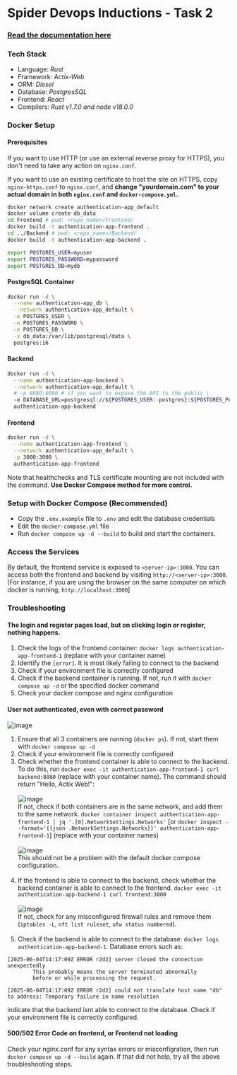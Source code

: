 # Spider Devops Inductions - Task 2

### [Read the documentation here](Documentation.md)

### Tech Stack

- Language: *Rust*
- Framework: *Actix-Web*
- ORM: *Diesel*
- Database: *PostgresSQL*
- Frontend: *React*
- Compilers: *Rust v1.7.0 and node v18.0.0*

### Docker Setup

#### Prerequisites

If you want to use HTTP (or use an external reverse proxy for HTTPS), you don't need to take any action on `nginx.conf`. 

If you want to use an existing certificate to host the site on HTTPS, copy `nginx-https.conf` to `nginx.conf`, and **change "yourdomain.com" to your actual domain in both `nginx.conf` and `docker-compose.yml`.**

```bash
docker network create authentication-app_default
docker volume create db_data
cd Frontend # pwd: <repo_name>/Frontend/
docker build -t authentication-app-frontend .
cd ../Backend # pwd: <repo_name>/Backend/
docker build -t authentication-app-backend .

export POSTGRES_USER=myuser
export POSTGRES_PASSWORD=mypassword
export POSTGRES_DB=mydb
```

#### PostgreSQL Container

```bash
docker run -d \
  --name authentication-app_db \
  --network authentication-app_default \
  -e POSTGRES_USER \
  -e POSTGRES_PASSWORD \
  -e POSTGRES_DB \
  -v db_data:/var/lib/postgresql/data \
  postgres:16
```

#### Backend

```bash
docker run -d \
  --name authentication-app-backend \
  --network authentication-app_default \
  # -p 8080:8080 # if you want to expose the API to the public \ 
  -e DATABASE_URL=postgresql://${POSTGRES_USER:-postgres}:${POSTGRES_PASSWORD}@authentication-app_db:5432/${POSTGRES_DB:-rust_server} \
  authentication-app-backend
```

#### Frontend

```bash
docker run -d \
  --name authentication-app-frontend \
  --network authentication-app_default \
  -p 3000:3000 \
  authentication-app-frontend
```

Note that healthchecks and TLS certificate mounting are not included with the command. **Use Docker Compose method for more control.**

### Setup with Docker Compose (Recommended)

- Copy the `.env.example` file to `.env` and edit the database credentials
- Edit the `docker-compose.yml` file
- Run `docker compose up -d --build` to build and start the containers.

### Access the Services

By default, the frontend service is exposed to `<server-ip>:3000`. You can access both the frontend and backend by visiting `http://<server-ip>:3000`. \[For instance, if you are using the browser on the same computer on which docker is running, `http://localhost:3000`\]

### Troubleshooting

#### The login and register pages load, but on clicking login or register, nothing happens.

1. Check the logs of the frontend container: `docker logs authentication-app-frontend-1` (replace with your container name)
2. Identify the `[error]`. It is most likely failing to connect to the backend
3. Check if your environment file is correctly configured
4. Check if the backend container is running. If not, run it with `docker compose up -d` or the specified docker command
5. Check your docker compose and nginx configuration

#### User not authenticated, even with correct password

![image](https://github.com/user-attachments/assets/d9296867-3b32-405b-a756-d10bc3b0958f)

1. Ensure that all 3 containers are running (`docker ps`). If not, start them with `docker compose up -d`
2. Check if your environment file is correctly configured
3. Check whether the frontend container is able to connect to the backend. To do this, run `docker exec -it authentication-app-frontend-1 curl backend:8080` (replace with your container name). The command should return "Hello, Actix Web!": <br><br> ![image](https://github.com/user-attachments/assets/b3c093c7-d204-419a-9081-7c6982893fd8) <br> If not, check if both containers are in the same network, and add them to the same network. `docker container inspect authentication-app-frontend-1 | jq '.[0].NetworkSettings.Networks'` [or `docker inspect --format='{{json .NetworkSettings.Networks}}' authentication-app-frontend-1`] (replace with your container names) <br><br> ![image](https://github.com/user-attachments/assets/c225dabc-d8da-41f3-bedd-285c8e57cbb1) <br> This should not be a problem with the default docker compose configuration.<br><br>
4. If the frontend is able to connect to the backend, check whether the backend container is able to connect to the frontend. `docker exec -it authentication-app-backend-1 curl frontend:3000` <br><br> ![image](https://github.com/user-attachments/assets/c71c2b8b-8bb4-485d-8f0e-9ceda82c7b41) <br> If not, check for any misconfigured firewall rules and remove them (`iptables -L`, `nft list ruleset`,  `ufw status numbered`).<br><br>
5. Check if the backend is able to connect to the database: `docker logs authentication-app-backend-1`. Database errors such as:

```log
[2025-06-04T14:17:09Z ERROR r2d2] server closed the connection unexpectedly
    	This probably means the server terminated abnormally
    	before or while processing the request.
    
[2025-06-04T14:17:09Z ERROR r2d2] could not translate host name "db" to address: Temporary failure in name resolution
```
indicate that the backend isnt able to connect to the database. Check if your environment file is correctly configured.

#### 500/502 Error Code on frontend, or Frontend not loading

Check your nginx.conf for any syntax errors or misconfigration, then run `docker compose up -d --build` again. If that did not help, try all the above troubleshooting steps.
